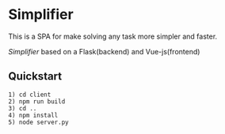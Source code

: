 Simplifier
===============

This is a SPA for make solving any task more simpler and faster.

*Simplifier* based on a Flask(backend) and Vue-js(frontend)

Quickstart
-----------
	1) cd client
	2) npm run build
	3) cd ..
	4) npm install
	5) node server.py
